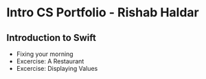 # Intro CS Portfolio - Rishab Haldar

## Introduction to Swift
* Fixing your morning
* Excercise: A Restaurant
* Excercise: Displaying Values
